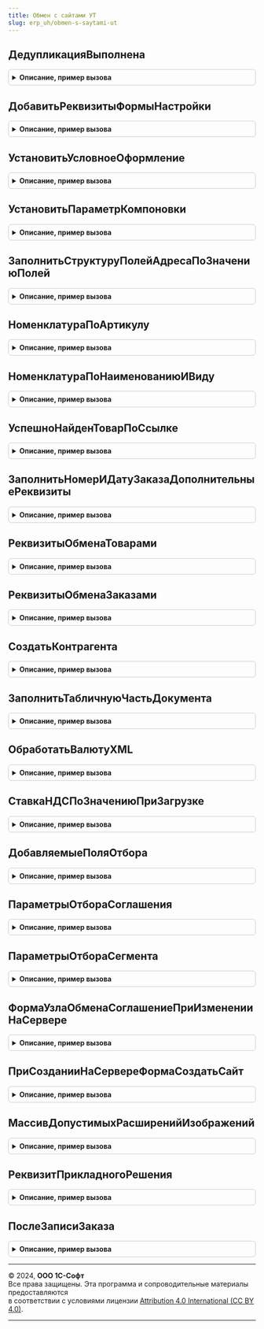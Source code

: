 ```yaml
---
title: Обмен с сайтами УТ
slug: erp_uh/obmen-s-saytami-ut
---
```



## ДедупликацияВыполнена
<details style="margin: 1em 0; padding: 0.5em; border: 1px solid #ccc; border-radius: 6px;">

<summary style="font-weight: bold; cursor: pointer;">Описание, пример вызова</summary>

```bsl

// Возвращает признак того, что данные перенесены в новый регистр
//
// Возвращаемое значение:
//  см. РаботаСФайламиСлужебныйПовтИсп.ДедупликацияВыполнена
//
Функция ДедупликацияВыполнена() Экспорт
```

Пример вызова
```bsl
Результат = ОбменССайтамиУТ.ДедупликацияВыполнена() 
```
</details>

## ДобавитьРеквизитыФормыНастройки
<details style="margin: 1em 0; padding: 0.5em; border: 1px solid #ccc; border-radius: 6px;">

<summary style="font-weight: bold; cursor: pointer;">Описание, пример вызова</summary>

```bsl

// Добавляет в форму настроек обмена с сайтом реквизиты
// необходимые для выгрузки товаров и загрузки заказов.
//
// Параметры:
//  Форма - ФормаКлиентскогоПриложения - форму узла плана обмена "Обмен с сайтом".
//
Процедура ДобавитьРеквизитыФормыНастройки(Форма) Экспорт
```

Пример вызова
```bsl
ОбменССайтамиУТ.ДобавитьРеквизитыФормыНастройки(Форма) 
```
</details>

## УстановитьУсловноеОформление
<details style="margin: 1em 0; padding: 0.5em; border: 1px solid #ccc; border-radius: 6px;">

<summary style="font-weight: bold; cursor: pointer;">Описание, пример вызова</summary>

```bsl

// Устанавливает условное оформление формы узла плана обмена
//
// Параметры
//  Форма - управляемая форма - форма узла плана обмена "Обмен с сайтом".
//
Процедура УстановитьУсловноеОформление(Форма) Экспорт
```

Пример вызова
```bsl
ОбменССайтамиУТ.УстановитьУсловноеОформление(Форма) 
```
</details>

## УстановитьПараметрКомпоновки
<details style="margin: 1em 0; padding: 0.5em; border: 1px solid #ccc; border-radius: 6px;">

<summary style="font-weight: bold; cursor: pointer;">Описание, пример вызова</summary>

```bsl

// Устанавливает параметр компоновки
//
// Параметры:
//  ПараметрыКомпоновки  - ПараметрыСхемыКомпоновкиДанных - в них будет добавлен новый параметр.
//  ИмяПараметра         - Строка - имя параметра компоновки данных.
//  ЗначениеПараметра    - Произвольный - значение параметра компоновки данных.
//
Процедура УстановитьПараметрКомпоновки(ПараметрыКомпоновки, ИмяПараметра, ЗначениеПараметра) Экспорт
```

Пример вызова
```bsl
ОбменССайтамиУТ.УстановитьПараметрКомпоновки(ПараметрыКомпоновки, ИмяПараметра, ЗначениеПараметра) 
```
</details>

## ЗаполнитьСтруктуруПолейАдресаПоЗначениюПолей
<details style="margin: 1em 0; padding: 0.5em; border: 1px solid #ccc; border-radius: 6px;">

<summary style="font-weight: bold; cursor: pointer;">Описание, пример вызова</summary>

```bsl

// Заполнение Реквизитов Адреса по строке XTDO
//  СкладАдрес - Структура, в которой необходимо представить адресную информацию о складе
//        Поля структуры: ПочтовыйИндекс, Страна, Регион, Район, НаселенныйПункт, Город,Улица, Дом, Корпус, Квартира
//  ЗначениеПолей - Значение полей адреса
Процедура ЗаполнитьСтруктуруПолейАдресаПоЗначениюПолей(СкладАдрес, ЗначениеПолей) Экспорт
```

Пример вызова
```bsl
ОбменССайтамиУТ.ЗаполнитьСтруктуруПолейАдресаПоЗначениюПолей(СкладАдрес, ЗначениеПолей) 
```
</details>

## НоменклатураПоАртикулу
<details style="margin: 1em 0; padding: 0.5em; border: 1px solid #ccc; border-radius: 6px;">

<summary style="font-weight: bold; cursor: pointer;">Описание, пример вызова</summary>

```bsl

// Ищет номенклатуру по артикулу.
//
// Параметры:
//  Артикул     - Строка.
//
// Возвращаемое значение:
//   СправочникСсылка.Номенклатура, Неопределено - ссылка на найденный элемент справочника Номенклатура, Неорпределено, если не найдено.
//
Функция НоменклатураПоАртикулу(Артикул) Экспорт
```

Пример вызова
```bsl
Результат = ОбменССайтамиУТ.НоменклатураПоАртикулу(Артикул) 
```
</details>

## НоменклатураПоНаименованиюИВиду
<details style="margin: 1em 0; padding: 0.5em; border: 1px solid #ccc; border-radius: 6px;">

<summary style="font-weight: bold; cursor: pointer;">Описание, пример вызова</summary>

```bsl

// Ищет номенклатуру по наименованию и виду номенклатуры.
//
// Параметры:
//  Наименование     - Строка - наименование, используемое для поиска.
//  ВидНоменклатуры  - СправочникСсылка.ВидыНоменклатуры - вид номенклатуры, по которому выполняется поиск
//
// Возвращаемое значение:
//   СправочникСсылка.Номенклатура, Неопределено - ссылка на найденный элемент справочника Номенклатура, Неопределено, если не найдено.
//
Функция НоменклатураПоНаименованиюИВиду(Наименование, ВидНоменклатуры) Экспорт
```

Пример вызова
```bsl
Результат = ОбменССайтамиУТ.НоменклатураПоНаименованиюИВиду(Наименование, ВидНоменклатуры) 
```
</details>

## УспешноНайденТоварПоСсылке
<details style="margin: 1em 0; padding: 0.5em; border: 1px solid #ccc; border-radius: 6px;">

<summary style="font-weight: bold; cursor: pointer;">Описание, пример вызова</summary>

```bsl

// Ищет номенклатуру по уникальному идентификатору
//
// Параметры:
//  Номенклатура                      - СправочникСсылка.Номенклатура - найденная номенклатура будет помещена в данный параметр.
//  ДанныеНоменклатуры                - Структура - содержит данные о номенклатуре, в частности свойство ИД, по которому будет выполняться поиск.
//  ПрикладныеПараметры               - Структура - содержит параметры узла обмена с сайтом.
//  УникальныйИдентификаторКорректен  - Булево - признак того, что уникальный идентификатор в данных номенклатуры был корректным
//
// Возвращаемое значение:
//   Булево   - признак того, что номенклатура успешно найдена
//
Функция УспешноНайденТоварПоСсылке(Номенклатура, ДанныеНоменклатуры, ПрикладныеПараметры, УникальныйИдентификаторКорректен) Экспорт
```

Пример вызова
```bsl
Результат = ОбменССайтамиУТ.УспешноНайденТоварПоСсылке(Номенклатура, ДанныеНоменклатуры, ПрикладныеПараметры, УникальныйИдентификаторКорректен) 
```
</details>

## ЗаполнитьНомерИДатуЗаказаДополнительныеРеквизиты
<details style="margin: 1em 0; padding: 0.5em; border: 1px solid #ccc; border-radius: 6px;">

<summary style="font-weight: bold; cursor: pointer;">Описание, пример вызова</summary>

```bsl

// Заполняет дополнительные реквизиты документа "Заказ клиента" соответствующие номеру и дате заказа с сайта
//
// Параметры:
//  ДокументОбъект      - ДокументОбъект.ЗаказКлиента - документ, дополнительные реквизиты которого необходимо обновить
//  РеквизитыЗаказа     - Структура - содержит информацию о данных заказа, полученных с сайта.
//  ПрикладныеПараметры - Структура - содержит информацию настройках обмена, выполненных в форме узла.
//
Процедура ЗаполнитьНомерИДатуЗаказаДополнительныеРеквизиты(ДокументОбъект, РеквизитыЗаказа, ПрикладныеПараметры) Экспорт
```

Пример вызова
```bsl
ОбменССайтамиУТ.ЗаполнитьНомерИДатуЗаказаДополнительныеРеквизиты(ДокументОбъект, РеквизитыЗаказа, ПрикладныеПараметры) 
```
</details>

## РеквизитыОбменаТоварами
<details style="margin: 1em 0; padding: 0.5em; border: 1px solid #ccc; border-radius: 6px;">

<summary style="font-weight: bold; cursor: pointer;">Описание, пример вызова</summary>

```bsl

// Заполняет массив реквизитов формы узла обмена с сайтами, отвечающих за настройки выгрузки товаров.
//
// Возвращаемое значение:
//   Массив  - массив реквизитов формы узла обмена с сайтами, отвечающих за настройки выгрузки товаров.
//
Функция РеквизитыОбменаТоварами() Экспорт
```

Пример вызова
```bsl
Результат = ОбменССайтамиУТ.РеквизитыОбменаТоварами() 
```
</details>

## РеквизитыОбменаЗаказами
<details style="margin: 1em 0; padding: 0.5em; border: 1px solid #ccc; border-radius: 6px;">

<summary style="font-weight: bold; cursor: pointer;">Описание, пример вызова</summary>

```bsl

// Заполняет массив реквизитов формы узла обмена с сайтами, отвечающих за настройки выгрузки товаров.
//
// Возвращаемое значение:
//   Массив  - массив реквизитов формы узла обмена с сайтами, отвечающих за настройки обмена заказами.
//
Функция РеквизитыОбменаЗаказами() Экспорт
```

Пример вызова
```bsl
Результат = ОбменССайтамиУТ.РеквизитыОбменаЗаказами() 
```
</details>

## СоздатьКонтрагента
<details style="margin: 1em 0; padding: 0.5em; border: 1px solid #ccc; border-radius: 6px;">

<summary style="font-weight: bold; cursor: pointer;">Описание, пример вызова</summary>

```bsl

// Создает нового контрагента
//
// Параметры:
//  ДанныеКонтрагента        - Структура - содержит данные покупателя с сайта.
//  ПрикладныеПараметры      - Структура - содержит информацию настройках обмена, выполненных в форме узла.
//  ОписаниеОшибки           - Строка - в нее записывается текст ошибки, которая может возникнуть при создании нового контрагента.
//  СтруктураСвойстваЗаказа  - Структура - содержит свойства заказа с сайта.
//
// Возвращаемое значение:
//   СправочникСсылка.Контрагент   - ссылка на вновь созданного контрагента
//
Функция СоздатьКонтрагента(ДанныеКонтрагента, ПрикладныеПараметры, ОписаниеОшибки, СтруктураСвойстваЗаказа) Экспорт
```

Пример вызова
```bsl
Результат = ОбменССайтамиУТ.СоздатьКонтрагента(ДанныеКонтрагента, ПрикладныеПараметры, ОписаниеОшибки, СтруктураСвойстваЗаказа) 
```
</details>

## ЗаполнитьТабличнуюЧастьДокумента
<details style="margin: 1em 0; padding: 0.5em; border: 1px solid #ccc; border-radius: 6px;">

<summary style="font-weight: bold; cursor: pointer;">Описание, пример вызова</summary>

```bsl

// Заполняет табличную часть "Товары" документа "Заказ клиента".
//
// Параметры:
//  Документ            - ДокументОбъект.ЗаказКлиента - документ, чья табличная часть "Товары" будет заполнена.
//  ТаблицаТоваровСайт  - ТаблицаЗначений - таблица заказанных товаров по данным с сайта.
//  ПрикладныеПараметры - Структура - содержит информацию настройках обмена, выполненных в форме узла.
//
Процедура ЗаполнитьТабличнуюЧастьДокумента(Документ, ТаблицаТоваровСайт, ПрикладныеПараметры) Экспорт
```

Пример вызова
```bsl
ОбменССайтамиУТ.ЗаполнитьТабличнуюЧастьДокумента(Документ, ТаблицаТоваровСайт, ПрикладныеПараметры) 
```
</details>

## ОбработатьВалютуXML
<details style="margin: 1em 0; padding: 0.5em; border: 1px solid #ccc; border-radius: 6px;">

<summary style="font-weight: bold; cursor: pointer;">Описание, пример вызова</summary>

```bsl

// Ищет валюту по коду валюту, переданному с сайта.
// Если валюту найти не удалось, получает валюту регламентированного учета.
//
// Параметры:
//  Валюта           - СправочникСсылка.Валюта - в данный параметр устанавливается найденная валюта
//  КодВалютыСтрока  - Строка - код валюты, по которому выполняется поиск.
//
Процедура ОбработатьВалютуXML(Валюта, КодВалютыСтрока) Экспорт
```

Пример вызова
```bsl
ОбменССайтамиУТ.ОбработатьВалютуXML(Валюта, КодВалютыСтрока) 
```
</details>

## СтавкаНДСПоЗначениюПриЗагрузке
<details style="margin: 1em 0; padding: 0.5em; border: 1px solid #ccc; border-radius: 6px;">

<summary style="font-weight: bold; cursor: pointer;">Описание, пример вызова</summary>

```bsl

// Получает значение ставки НДС по строковому значению, переданному с сайта.
//
// Параметры:
//  СтавкаНалогаСтрока - Строка - строковое представление ставки НДС
//
// Возвращаемое значение:
//   ПеречислениеСсылка.СтавкиНДС   - найденное по строковому описанию значение ставки НДС
//
Функция СтавкаНДСПоЗначениюПриЗагрузке(СтавкаНалогаСтрока) Экспорт
```

Пример вызова
```bsl
Результат = ОбменССайтамиУТ.СтавкаНДСПоЗначениюПриЗагрузке(СтавкаНалогаСтрока) 
```
</details>

## ДобавляемыеПоляОтбора
<details style="margin: 1em 0; padding: 0.5em; border: 1px solid #ccc; border-radius: 6px;">

<summary style="font-weight: bold; cursor: pointer;">Описание, пример вызова</summary>

```bsl

// Возвращает пустую таблицу значений, в которую будут добавляться дополнительные поля отбора
//
Функция ДобавляемыеПоляОтбора() Экспорт
```

Пример вызова
```bsl
Результат = ОбменССайтамиУТ.ДобавляемыеПоляОтбора() 
```
</details>

## ПараметрыОтбораСоглашения
<details style="margin: 1em 0; padding: 0.5em; border: 1px solid #ccc; border-radius: 6px;">

<summary style="font-weight: bold; cursor: pointer;">Описание, пример вызова</summary>

```bsl

// Возвращает массив структур по которым происходит отбор соглашения
//
Функция ПараметрыОтбораСоглашения() Экспорт
```

Пример вызова
```bsl
Результат = ОбменССайтамиУТ.ПараметрыОтбораСоглашения() 
```
</details>

## ПараметрыОтбораСегмента
<details style="margin: 1em 0; padding: 0.5em; border: 1px solid #ccc; border-radius: 6px;">

<summary style="font-weight: bold; cursor: pointer;">Описание, пример вызова</summary>

```bsl

// Возвращает массив структур по которым происходит отбор сегмента номенклатуры
//
Функция ПараметрыОтбораСегмента() Экспорт
```

Пример вызова
```bsl
Результат = ОбменССайтамиУТ.ПараметрыОтбораСегмента() 
```
</details>

## ФормаУзлаОбменаСоглашениеПриИзмененииНаСервере
<details style="margin: 1em 0; padding: 0.5em; border: 1px solid #ccc; border-radius: 6px;">

<summary style="font-weight: bold; cursor: pointer;">Описание, пример вызова</summary>

```bsl

Процедура ФормаУзлаОбменаСоглашениеПриИзмененииНаСервере(Форма, ЭтоЧтение = Ложь) Экспорт
```

Пример вызова
```bsl
ОбменССайтамиУТ.ФормаУзлаОбменаСоглашениеПриИзмененииНаСервере(Форма, ЭтоЧтение);
```
</details>

## ПриСозданииНаСервереФормаСоздатьСайт
<details style="margin: 1em 0; padding: 0.5em; border: 1px solid #ccc; border-radius: 6px;">

<summary style="font-weight: bold; cursor: pointer;">Описание, пример вызова</summary>

```bsl

Процедура ПриСозданииНаСервереФормаСоздатьСайт(Форма) Экспорт
```

Пример вызова
```bsl
ОбменССайтамиУТ.ПриСозданииНаСервереФормаСоздатьСайт(Форма) 
```
</details>

## МассивДопустимыхРасширенийИзображений
<details style="margin: 1em 0; padding: 0.5em; border: 1px solid #ccc; border-radius: 6px;">

<summary style="font-weight: bold; cursor: pointer;">Описание, пример вызова</summary>

```bsl

Функция МассивДопустимыхРасширенийИзображений() Экспорт
```

Пример вызова
```bsl
Результат = ОбменССайтамиУТ.МассивДопустимыхРасширенийИзображений() 
```
</details>

## РеквизитПрикладногоРешения
<details style="margin: 1em 0; padding: 0.5em; border: 1px solid #ccc; border-radius: 6px;">

<summary style="font-weight: bold; cursor: pointer;">Описание, пример вызова</summary>

```bsl

// Возвращает значение реквизита, который был добавлен на форму узла плана обмена
// добавленный реквизит формы не является реквизитом плана обмена
//Параметры
//	Узел - ПланОбмена.ОбменССайтом.Ссылка
//	ИмяРеквизита - имя реквизита, добавленного на форму
//Возвращаемое значение
// Значение реквизита, которое было выбрано в форме узла
//
Функция РеквизитПрикладногоРешения(Узел, ИмяРеквизита) Экспорт
```

Пример вызова
```bsl
Результат = ОбменССайтамиУТ.РеквизитПрикладногоРешения(Узел, ИмяРеквизита) 
```
</details>

## ПослеЗаписиЗаказа
<details style="margin: 1em 0; padding: 0.5em; border: 1px solid #ccc; border-radius: 6px;">

<summary style="font-weight: bold; cursor: pointer;">Описание, пример вызова</summary>

```bsl

// Выполняет дополнительные процедуры после записи заказа.
//
// Параметры:
//   ЗаказПокупателя - ДокументСсылка - ссылка на документ ЗаказПокупателя.
//   ПрикладныеПараметры - Структура - прикладные параметры обмена.
//   СвойстваЗаказа - Соответствие - содержит строковое представления свойств (ключ) и значений (значение) заказа.
//
Процедура ПослеЗаписиЗаказа(ЗаказПокупателя, ПрикладныеПараметры, СвойстваЗаказа) Экспорт
```

Пример вызова
```bsl
ОбменССайтамиУТ.ПослеЗаписиЗаказа(ЗаказПокупателя, ПрикладныеПараметры, СвойстваЗаказа) 
```
</details>

---

© 2024, **ООО 1С-Софт**  
Все права защищены. Эта программа и сопроводительные материалы предоставляются  
в соответствии с условиями лицензии [Attribution 4.0 International (CC BY 4.0)](https://creativecommons.org/licenses/by/4.0/legalcode).

---
